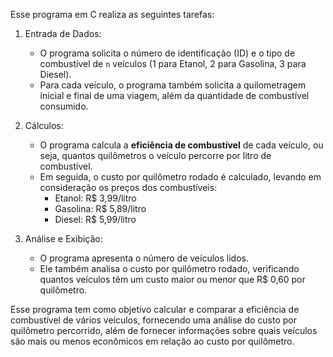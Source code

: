 Esse programa em C realiza as seguintes tarefas:

1. Entrada de Dados:
   - O programa solicita o número de identificação (ID) e o tipo de combustível de `n` veículos (1 para Etanol, 2 para Gasolina, 3 para Diesel).
   - Para cada veículo, o programa também solicita a quilometragem inicial e final de uma viagem, além da quantidade de combustível consumido.

2. Cálculos:
   - O programa calcula a **eficiência de combustível** de cada veículo, ou seja, quantos quilômetros o veículo percorre por litro de combustível.
   - Em seguida, o custo por quilômetro rodado é calculado, levando em consideração os preços dos combustíveis:
     - Etanol: R$ 3,99/litro
     - Gasolina: R$ 5,89/litro
     - Diesel: R$ 5,99/litro

3. Análise e Exibição:
   - O programa apresenta o número de veículos lidos.
   - Ele também analisa o custo por quilômetro rodado, verificando quantos veículos têm um custo maior ou menor que R$ 0,60 por quilômetro.

Esse programa tem como objetivo calcular e comparar a eficiência de combustível de vários veículos, fornecendo uma análise do custo por quilômetro percorrido, além de fornecer informações sobre quais veículos são mais ou menos econômicos em relação ao custo por quilômetro.
